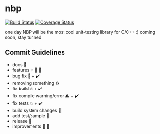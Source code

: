 # nbp

[![Build Status](https://travis-ci.com/aenachescu/nbp.svg?branch=master)](https://travis-ci.com/aenachescu/nbp)
[![Coverage Status](https://coveralls.io/repos/github/aenachescu/nbp/badge.svg?branch=master)](https://coveralls.io/github/aenachescu/nbp?branch=master)

one day NBP will be the most cool unit-testing library for C/C++ :)
coming soon, stay tunned

## Commit Guidelines 
- docs :memo:
- features :bulb: :rocket: :star2:
- bug fix :bug: + :heavy_check_mark:
- removing something :recycle:
- fix build :fire: + :heavy_check_mark:
- fix compile warning/error :warning: + :heavy_check_mark:
- fix tests :boom: + :heavy_check_mark:
- build system changes :construction:
- add test/sample :pushpin:
- release :bookmark:
- improvements :wrench: :hammer: 
